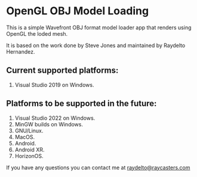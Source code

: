 # OpenGL OBJ Model Loading

This is a simple Wavefront OBJ format model loader app that renders using OpenGL the loded mesh.

It is based on the work done by Steve Jones and maintained by Raydelto Hernandez.

## Current supported platforms:

1. Visual Studio 2019 on Windows.

## Platforms to be supported in the future:
1. Visual Studio 2022 on Windows.
1. MinGW builds on Windows.
1. GNU/Linux.
1. MacOS.
1. Android.
1. Android XR.
1. HorizonOS.

If you have any questions you can contact me at raydelto@raycasters.com